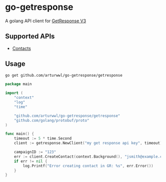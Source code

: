 # go-getresponse
A golang API client for [GetResponse V3](https://apidocs.getresponse.com/v3)

## Supported APIs
- [Contacts](https://apidocs.getresponse.com/v3/resources/contacts)

## Usage

```sh
go get github.com/arturwwl/go-getresponse/getresponse
```

```go
package main

import (
	"context"
    "log"
    "time"

    "github.com/arturwwl/go-getresponse/getresponse"
    "github.com/golang/protobuf/proto"
)

func main() {
    timeout := 5 * time.Second
    client := getresponse.NewClient("my get response api key", timeout)

    campaignID := "123"
    err := client.CreateContact(context.Background(), "jsmith@example.com", proto.String("John Smith"), nil, campaignID, nil, nil)
    if err != nil {
        log.Printf("Error creating contact in GR: %s", err.Error())
    }
}
```
